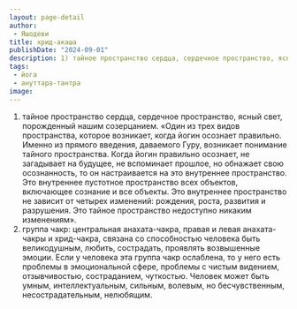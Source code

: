 ```yaml
---
layout: page-detail
author:
 - Яшодеви
title: хрид-акаша
publishDate: "2024-09-01"
description: 1) тайное пространство сердца, сердечное пространство, ясный свет, порожденный нашим созерцанием.
tags:
 - йога
 - ануттара-тантра
image: 
---
```


1) тайное пространство сердца, сердечное пространство, ясный свет, порожденный нашим созерцанием.
 «Один из трех видов пространства, которое возникает, когда йогин осознает правильно. Именно из прямого введения, даваемого Гуру, возникает понимание тайного пространства. Когда йогин правильно осознает, не загадывает на будущее, не вспоминает прошлое, но обнажает свою осознанность, то он настраивается на это внутреннее пространство. Это внутреннее пустотное пространство всех объектов, включающее сознание и все объекты. Это внутреннее пространство не зависит от четырех изменений: рождения, роста, развития и разрушения. Это тайное пространство недоступно никаким изменениям».
2) группа чакр: центральная анахата-чакра, правая и левая анахата-чакры и хрид-чакра, связана со способностью человека быть великодушным, любить, сострадать, проявлять возвышенные эмоции. Если у человека эта группа чакр ослаблена, то у него есть проблемы в эмоциональной сфере, проблемы с чистым видением, отзывчивостью, состраданием, чуткостью. Человек может быть умным, интеллектуальным, сильным, волевым, но бесчувственным, несострадательным, нелюбящим.

